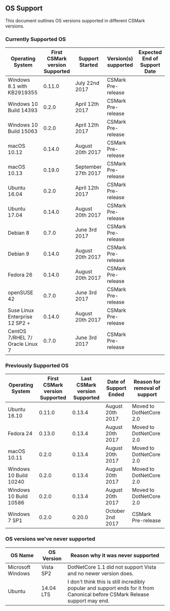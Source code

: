 ## OS Support
This document outlines OS versions supported in different CSMark versions.

### Currently Supported OS

| Operating System | First CSMark version Supported | Support Started | Version(s) supported | Expected End of Support Date|
|---|---|---|---|---|
| Windows 8.1 with KB2919355 | 0.11.0 | July 22nd 2017 | CSMark Pre-release |   |
| Windows 10 Build 14393 | 0.2.0 | April 12th 2017| CSMark Pre-release |   |
| Windows 10 Build 15063 | 0.2.0 | April 12th 2017 | CSMark Pre-release |   |
| macOS 10.12 | 0.14.0 | August 20th 2017 | CSMark Pre-release |   |
| macOS 10.13 | 0.19.0 | September 27th 2017 | CSMark Pre-release |   |
| Ubuntu 16.04 | 0.2.0 | April 12th 2017 | CSMark Pre-release |   |
| Ubuntu 17.04 | 0.14.0 | August 20th 2017 | CSMark Pre-release |   |
| Debian 8 | 0.7.0 | June 3rd 2017 | CSMark Pre-release |   |
| Debian 9 | 0.14.0 | August 20th 2017 | CSMark Pre-release |   |
| Fedora 26 | 0.14.0 | August 20th 2017 | CSMark Pre-release |   |
| openSUSE 42 | 0.7.0 | June 3rd 2017 | CSMark Pre-release |   |
| Suse Linux Enterprise 12 SP2 + | 0.14.0 | August 20th 2017 | CSMark Pre-release |   |
| CentOS 7/RHEL 7/ Oracle Linux 7 | 0.7.0 | June 3rd 2017 | CSMark Pre-release |   |

### Previously Supported OS

| Operating System| First CSMark version Supported | Last CSMark version Supported | Date of Support Ended | Reason for removal of support |
|---|---|---|---|----|
| Ubuntu 16.10 | 0.11.0 | 0.13.4 | August 20th 2017 | Moved to DotNetCore 2.0 |
| Fedora 24 | 0.13.0 | 0.13.4 | August 20th 2017 | Moved to DotNetCore 2.0 |
| macOS 10.11 | 0.2.0 | 0.13.4 | August 20th 2017 | Moved to DotNetCore 2.0 |
| Windows 10 Build 10240 | 0.2.0 | 0.13.4 | August 20th 2017 | Moved to DotNetCore 2.0 |
| Windows 10 Build 10586 | 0.2.0 | 0.13.4 | August 20th 2017 | Moved to DotNetCore 2.0 |
| Windows 7 SP1 | 0.2.0 | 0.20.0 | October 2nd 2017 | CSMark Pre-release | Poor compatability and many issues with running on Windows 7.|

### OS versions we've never supported

| OS Name | OS Version | Reason why it was never supported|
|---|---|---|
| Microsoft Windows | Vista SP2 | DotNetCore 1.1 did not support Vista and no newer version does. | 
| Ubuntu | 14.04 LTS | I don't think this is still incredibly popular and support ends for it from Canonical before CSMark Release support may end. | 
